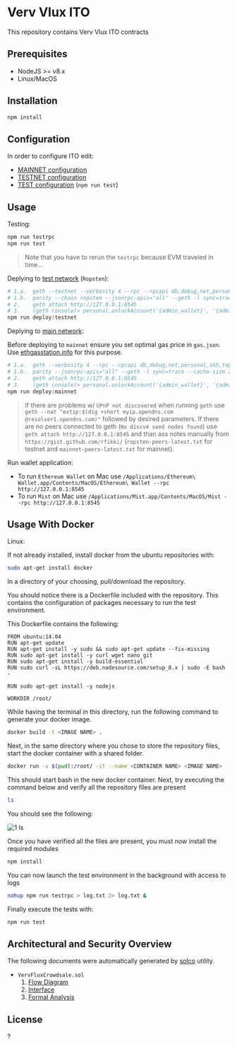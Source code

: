 # Verv Vlux ITO

This repository contains Verv Vlux ITO contracts

## Prerequisites

- NodeJS >= v8.x
- Linux/MacOS

## Installation

```bash
npm install
```

## Configuration

In order to configure ITO edit:

- [MAINNET configuration](mainnet.config.json)
- [TESTNET configuration](testnet.config.json)
- [TEST configuration](test.config.json) (`npm run test`)

## Usage

Testing:

```bash
npm run testrpc
npm run test
```

> Note that you have to rerun the `testrpc` because EVM traveled in time...

Deplying to [test network](https://ropsten.etherscan.io) (`Ropsten`):

```bash
# 1.a.  geth --testnet --verbosity 4 --rpc --rpcapi db,debug,net,personal,shh,txpool,admin,eth,miner,web3 --cache 1024 --vmdebug
# 1.b.  parity --chain ropsten --jsonrpc-apis="all" --geth -l sync=trace --cache-size 2048
# 2.    geth attach http://127.0.0.1:8545
# 3.    (geth console)> personal.unlockAccount('{admin_wallet}', '{admin_password}', 86400)
npm run deploy:testnet
```

Deplying to [main network](https://etherscan.io):

Before deploying to `mainnet` ensure you set optimal gas price in `gas.json`. Use [ethgasstation.info](https://ethgasstation.info) for this purpose.

```bash
# 1.a.  geth --verbosity 4 --rpc --rpcapi db,debug,net,personal,shh,txpool,admin,eth,miner,web3 --cache 1024 --vmdebug
# 1.b.  parity --jsonrpc-apis="all" --geth -l sync=trace --cache-size 2048
# 2.    geth attach http://127.0.0.1:8545
# 3.    (geth console)> personal.unlockAccount('{admin_wallet}', '{admin_password}', 86400)
npm run deploy:mainnet
```

> If there are problems w/ `UPnP not discovered` when running `geth` use `geth --nat "extip:$(dig +short myip.opendns.com @resolver1.opendns.com)"` followed by desired parameters.
> If there are no peers connected to geth (`No discv4 seed nodes found`) use `geth attach http://127.0.0.1:8545` and than ass notes manually from `https://gist.github.com/rfikki/` (`ropsten-peers-latest.txt` for testnet and `mainnet-peers-latest.txt` for mainnet).

Run wallet application:

- To run `Ethereum Wallet` on Mac use `/Applications/Ethereum\ Wallet.app/Contents/MacOS/Ethereum\ Wallet --rpc http://127.0.0.1:8545`
- To run `Mist` on Mac use `/Applications/Mist.app/Contents/MacOS/Mist --rpc http://127.0.0.1:8545`

## Usage With Docker

Linux:

If not already installed, install docker from the ubuntu repositories with:

```bash
sudo apt-get install docker
```
In a directory of your choosing, pull/download the repository.

You should notice there is a Dockerfile included with the repository.
This contains the configuration of packages necessary to run the test environment.

This Dockerfile contains the following:

```
FROM ubuntu:14.04
RUN apt-get update
RUN apt-get install -y sudo && sudo apt-get update --fix-missing
RUN sudo apt-get install -y curl wget nano git
RUN sudo apt-get install -y build-essential
RUN sudo curl -sL https://deb.nodesource.com/setup_8.x | sudo -E bash -

RUN sudo apt-get install -y nodejs

WORKDIR /root/
```

While having the terminal in this directory, run the following command to generate your docker image.

```bash
docker build -t <IMAGE NAME> .
```

Next, in the same directory where you chose to store the repository files, start the docker container with a shared folder.

```bash
docker run -v $(pwd):/root/ -it --name <CONTAINER NAME> <IMAGE NAME>
```
This should start bash in the new docker container.
Next, try executing the command below and verify all the repository files are present
```bash
ls
```
You should see the following:

![1 ls](https://user-images.githubusercontent.com/41786403/43727142-0f82c00e-9999-11e8-997f-70354ec566ea.png)

Once you have verified all the files are present, you must now install the required modules

```bash
npm install
```

You can now launch the test environment in the background with access to logs

```bash
nohup npm run testrpc > log.txt 2> log.txt &
```

Finally execute the tests with:

```bash
npm run test
```

## Architectural and Security Overview

The following documents were automatically generated by [solco](https://www.npmjs.com/package/solco) utility.

- `VervFluxCrowdsale.sol`
  1. [Flow Diagram](docs/flow-VervFluxCrowdsale.svg)
  2. [Interface](docs/interface-VervFluxCrowdsale.txt)
  3. [Formal Analysis](docs/analysis-VervFluxCrowdsale.txt)

## License

?
